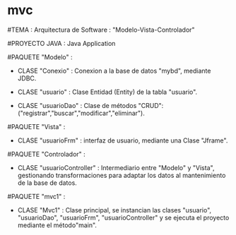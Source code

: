 # mvc

#TEMA :   Arquitectura de Software :   "Modelo-Vista-Controlador"

#PROYECTO JAVA :   Java Application

#PAQUETE "Modelo" : 

  - CLASE "Conexio" :  Conexion a la base de datos "mybd", mediante JDBC.
  
  - CLASE "usuario" :  Clase Entidad (Entity) de la tabla "usuario".
  
  - CLASE "usuarioDao" :  Clase de métodos "CRUD": ("registrar","buscar","modificar","eliminar").
  
#PAQUETE "Vista" : 

  - CLASE "usuarioFrm" :  interfaz de usuario, mediante una Clase "Jframe".
  
#PAQUETE "Controlador" : 

  - CLASE "usuarioController" :   Intermediario entre "Modelo" y "Vista", gestionando transformaciones para adaptar los datos 
  al mantenimiento de la base de datos.
  
#PAQUETE "mvc1" : 
  
  - CLASE "Mvc1" :  Clase principal, se instancian las clases "usuario", "usuarioDao", "usuarioFrm", "usuarioController"
  y se ejecuta el proyecto mediante el método"main".


